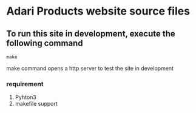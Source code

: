 Adari Products website source files
===================================


To run this site in development, execute the following command
-------------------------------------------------------------
```
make
```

make command opens a http server to test the site in development

### requirement
1. Pyhton3
2. makefile support
